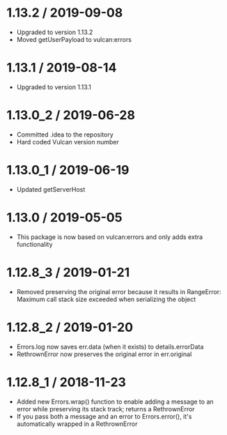 1.13.2 / 2019-09-08
=====================

 * Upgraded to version 1.13.2
 * Moved getUserPayload to vulcan:errors
 
1.13.1 / 2019-08-14
=====================

 * Upgraded to version 1.13.1
 
1.13.0_2 / 2019-06-28
=====================

 * Committed .idea to the repository
 * Hard coded Vulcan version number
 
1.13.0_1 / 2019-06-19
=====================

 * Updated getServerHost
 
1.13.0 / 2019-05-05
===================

 * This package is now based on vulcan:errors and only adds extra functionality
 
1.12.8_3 / 2019-01-21
=====================

 * Removed preserving the original error because it results in RangeError: Maximum call stack size exceeded when serializing the object
 
1.12.8_2 / 2019-01-20
=====================

 * Errors.log now saves err.data (when it exists) to details.errorData
 * RethrownError now preserves the original error in err.original

1.12.8_1 / 2018-11-23
=====================

 * Added new Errors.wrap() function to enable adding a message to an error while preserving its stack track; returns a RethrownError
 * If you pass both a message and an error to Errors.error(), it's automatically wrapped in a RethrownError
